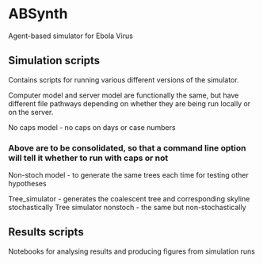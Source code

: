 # ABSynth

Agent-based simulator for Ebola Virus

## Simulation scripts

Contains scripts for running various different versions of the simulator.

Computer model and server model are functionally the same, but have different file pathways depending on whether they are being run locally or on the server.

No caps model - no caps on days or case numbers

### Above are to be consolidated, so that a command line option will tell it whether to run with caps or not

Non-stoch model - to generate the same trees each time for testing other hypotheses

Tree_simulator - generates the coalescent tree and corresponding skyline stochastically 
Tree simulator nonstoch - the same but non-stochastically

## Results scripts

Notebooks for analysing results and producing figures from simulation runs



